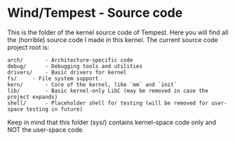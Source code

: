 # Wind/Tempest - Source code

This is the folder of the kernel source code of Tempest.  Here you will find
all the (horrible) source code I made in this kernel.  The current source code
project root is:

```
arch/		- Architecture-specific code
debug/		- Debugging tools and utilities
drivers/	- Basic drivers for kernel
fs/		- File system support
kern/		- Core of the kernel, like `mm` and `init`
lib/		- Basic kernel-only LibC (may be removed in case the project expands)
shell/		- Placeholder shell for testing (will be removed for user-space testing in future)
```
Keep in mind that this folder (sys/) contains kernel-space code only and NOT the user-space
code.